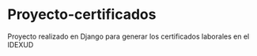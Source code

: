 # Proyecto-certificados
Proyecto realizado en Django para generar los certificados laborales en el IDEXUD
